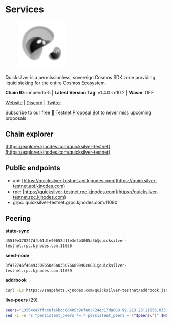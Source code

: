 # Services

<figure><img src="https://raw.githubusercontent.com/kj89/cosmos-images/main/logos/quicksilver.png" width="150" alt=""><figcaption></figcaption></figure>

Quicksilver is a permissionless, sovereign Cosmos SDK zone providing liquid staking for the entire Cosmos Ecosystem.

**Chain ID**: innuendo-5 | **Latest Version Tag**: v1.4.0-rc10.2 | **Wasm**: OFF

[Website](https://quicksilver.zone) | [Discord](https://discord.gg/quicksilverprotocol) | [Twitter](https://twitter.com/quicksilverzone)



Subscribe to our free [🤖 Testnet Proposal Bot](https://t.me/kjnodes_testnet_proposal_bot) to never miss upcoming proposals


## Chain explorer
[https://explorer.kjnodes.com/quicksilver-testnet](https://explorer.kjnodes.com/quicksilver-testnet)

## Public endpoints

* api: [https://quicksilver-testnet.api.kjnodes.com](https://quicksilver-testnet.api.kjnodes.com)
* rpc: [https://quicksilver-testnet.rpc.kjnodes.com](https://quicksilver-testnet.rpc.kjnodes.com)
* grpc: quicksilver-testnet.grpc.kjnodes.com:11090

## Peering

**state-sync**

```text
d5519e378247dfb61dfe90652d1fe3e2b3005a5b@quicksilver-testnet.rpc.kjnodes.com:11656
```

**seed-node**

```text
3f472746f46493309650e5a033076689996c8881@quicksilver-testnet.rpc.kjnodes.com:11659
```

**addrbook**
```bash
curl -Ls https://snapshots.kjnodes.com/quicksilver-testnet/addrbook.json > $HOME/.quicksilverd/config/addrbook.json
```

**live-peers** (29)
```bash
peers="13564ca7ffcc8fa6bcc6d405c96fe8c724ec17da@88.99.213.25:11656,03332cdbc3d354846a18992effbb8c20aa28f52a@65.21.133.125:28656,97377c16946f8e1fa69e7c2c6b7feb32c2090f09@116.202.227.117:11656,f0621c59ca7cfba98015ae2a47886fc3d9c0020c@94.130.132.227:2060,42f87cb55d5fdd222da28023613c66857398c4b8@5.22.223.252:26656,a49d8d304e96350272dca24934b8295bc81d75d2@23.227.200.10:26656,1c4274460224753e8080d0efd16c0ed88fe27fc0@51.195.145.103:26656,796e72ffc343c187cd5e8397c0c09c0671d228e0@185.16.39.51:26656,e25a748120c9608c1d2a70fafa75178d862b3463@178.18.254.211:10656,a637b94cb989909cc182623748ef179b0659f148@65.109.23.114:11156,a288baa951cbe92b253c01c3936d930af1d56424@5.161.142.236:26656,9a60250367f370dc7395c7a5b0d503cec544188f@65.108.230.113:20026,78d271e4b4692ff1ee8490f3825a541558b31870@65.21.95.46:28656,af8cfa944802a9bd510fc3407950a15e8be86c31@213.239.217.52:30656,d4d83e209a2b096859821228ea17475f9a487a48@23.88.0.170:15651,17d1c0845076139a81174b1837bff598fb255d31@46.4.121.72:11156,0a3ac40a7a4ce35978c4da97be2eb6974bc3c58b@185.252.233.217:46656,5844010472bac487748336616d450bc9f0cbc57c@65.108.72.175:29656,78283975c2bee9b95bbf9408cc974cbab7bfe8ef@65.108.231.124:37656,0ccfc2136005f448c11dd515e22aac3e25f4b6dd@31.220.84.183:36656,0551eaa0db7097274410ee27a71672817e314b83@167.235.245.191:26656,d5519e378247dfb61dfe90652d1fe3e2b3005a5b@65.109.68.190:11656,25410bff2fb7312d24c11b1e990507e5e3aa40b7@135.125.5.31:48656,a37474c1f254cd4b16d924327a755c914e8e7d86@65.109.30.53:26656,392a7ec2683e288866c353b7a8ac9ecc4e7b4bfc@142.165.207.19:16656,46f97e49a49694aead28c27be2c19300f509e273@65.108.129.94:26656,2aed12a25bfa92e40ccb95c88692735a9488a17e@65.109.92.79:37656,d0d0903d8c2f514c92284341d48aa422d4e37740@78.47.198.121:21026,858ba6bc33a6d13fdd9ddad344d788dcf91cf565@142.132.151.99:15651"
sed -i -e "s|^persistent_peers *=.*|persistent_peers = \"$peers\"|" $HOME/.quicksilverd/config/config.toml
```
